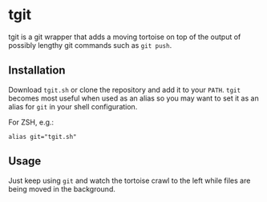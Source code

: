 # tgit

tgit is a git wrapper that adds a moving tortoise on top of the output of possibly lengthy git commands such as `git push`. 

## Installation

Download `tgit.sh` or clone the repository and add it to your `PATH`. `tgit` becomes most useful when used as an alias so you may want to set it as an alias for `git` in your shell configuration.

For ZSH, e.g.:

```
alias git="tgit.sh"
```

## Usage 

Just keep using `git` and watch the tortoise crawl to the left while files are being moved in the background.

